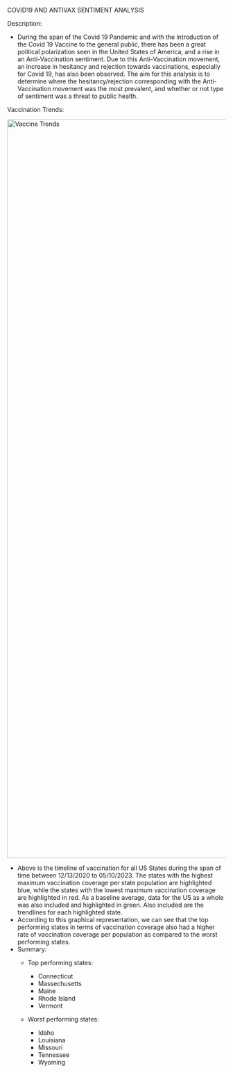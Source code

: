 COVID19 AND ANTIVAX SENTIMENT ANALYSIS

Description:
- During the span of the Covid 19 Pandemic and with the introduction of the Covid 19 Vaccine to the general public, there has been a great political polarization seen in the United States of America, and a rise in an Anti-Vaccination sentiment. Due to this Anti-Vaccination movement, an increase in hesitancy and rejection towards vaccinations, especially for Covid 19, has also been observed. The aim for this analysis is to determine where the hesitancy/rejection corresponding with the Anti-Vaccination movement was the most prevalent, and whether or not type of sentiment was a threat to public health.


Vaccination Trends: 

<img width="2200" height="1700" alt="Vaccine Trends" src="https://github.com/user-attachments/assets/aed0f167-f5a0-40d5-bdce-2e8def7c0f50" />

- Above is the timeline of vaccination for all US States during the span of time between 12/13/2020 to 05/10/2023. The states with the highest maximum vaccination coverage per state population are highlighted blue, while the states with the lowest maximum vaccination coverage are highlighted in red. As a baseline average, data for the US as a whole was also included and highlighted in green.
Also included are the trendlines for each highlighted state.
- According to this graphical representation, we can see that the top performing states in terms of vaccination coverage also had a higher rate of vaccination coverage per population as compared to the worst performing states.
- Summary:
    - Top performing states:
        - Connecticut
        - Massechusetts
        - Maine
        - Rhode Island
        - Vermont
     
    - Worst performing states:
        - Idaho
        - Louisiana
        - Missouri
        - Tennessee
        - Wyoming
